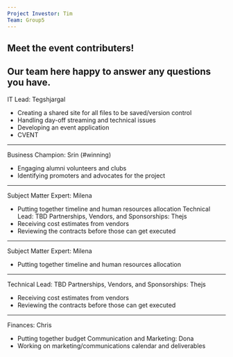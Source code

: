```yaml
---
Project Investor: Tim
Team: Group5
---
```


## Meet the event contributers!

Our team here happy to answer any questions you have. 
---

IT Lead: Tegshjargal
- Creating a shared site for all files to be saved/version control
- Handling day-off streaming and technical issues
- Developing an event application
- CVENT

***

Business Champion: Srin (#winning)
- Engaging alumni volunteers and clubs
- Identifying promoters and advocates for the project

***

Subject Matter Expert: Milena
- Putting together timeline and human resources allocation
Technical Lead: TBD
Partnerships, Vendors, and Sponsorships: Thejs
- Receiving cost estimates from vendors
- Reviewing the contracts before those can get executed

___

Subject Matter Expert: Milena
- Putting together timeline and human resources allocation

***

Technical Lead: TBD
Partnerships, Vendors, and Sponsorships: Thejs
- Receiving cost estimates from vendors
- Reviewing the contracts before those can get executed

***
Finances: Chris
- Putting together budget
Communication and Marketing: Dona
- Working on marketing/communications calendar and deliverables
